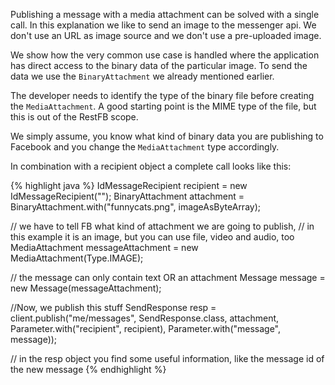 Publishing a message with a media attachment can be solved with a single call. In this explanation we
like to send an image to the messenger api. We don't use an URL as image source and we don't use a pre-uploaded image.

We show how the very common use case is handled where the application has direct access to the binary data of the particular image. To send the data we use the `BinaryAttachment` we already mentioned earlier.

The developer needs to identify the type of the binary file before creating the `MediaAttachment`. A good starting point is the MIME type of the file, but this is out of the RestFB scope.

We simply assume, you know what kind of binary data you are publishing to Facebook and you change the `MediaAttachment` type accordingly.

In combination with a recipient object a complete call looks like this:

{% highlight java %}
IdMessageRecipient recipient = new IdMessageRecipient("<PSID>");
BinaryAttachment attachment = BinaryAttachment.with("funnycats.png", imageAsByteArray);

// we have to tell FB what kind of attachment we are going to publish, 
// in this example it is an image, but you can use file, video and audio, too
MediaAttachment messageAttachment = new MediaAttachment(Type.IMAGE);

// the message can only contain text OR an attachment
Message message = new Message(messageAttachment);

//Now, we publish this stuff
SendResponse resp = client.publish("me/messages", SendResponse.class, attachment,
        Parameter.with("recipient", recipient),
        Parameter.with("message", message));

// in the resp object you find some useful information, like the message id of the new message
{% endhighlight %}
